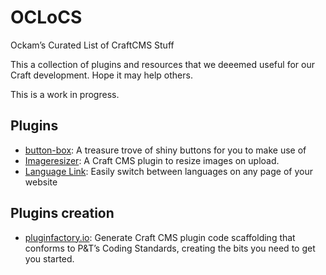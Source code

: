 # OCLoCS
Ockam’s Curated List of CraftCMS Stuff

This a collection of plugins and resources that we deeemed useful for our Craft development. Hope it may help others. 

This is a work in progress.

## Plugins
- [button-box](http://plugins.supercooldesign.co.uk/plugin/button-box): A treasure trove of shiny buttons for you to make use of
- [Imageresizer](https://github.com/engram-design/ImageResizer): A Craft CMS plugin to resize images on upload.
- [Language Link](https://github.com/lindseydiloreto/craft-languagelink): Easily switch between languages on any page of your website

## Plugins creation
- [pluginfactory.io](https://pluginfactory.io/): Generate Craft CMS plugin code scaffolding that conforms to P&T’s Coding Standards, creating the bits you need to get you started.

